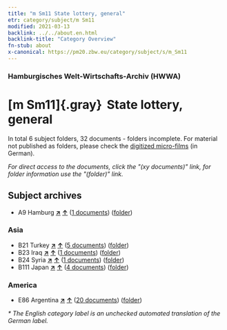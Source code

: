 ```yaml
---
title: "m Sm11 State lottery, general"
etr: category/subject/m Sm11
modified: 2021-03-13
backlink: ../../about.en.html
backlink-title: "Category Overview"
fn-stub: about
x-canonical: https://pm20.zbw.eu/category/subject/s/m_Sm11
---
```


### Hamburgisches Welt-Wirtschafts-Archiv (HWWA)
# [m Sm11]{.gray}&#8201; State lottery, general&#160; 





In total 6 subject folders, 32 documents - folders incomplete.
For material not published as folders, please check the [digitized micro-films](/film/h1_sh.de.html) (in German).

_For direct access to the documents, click the "(xy documents)" link, for folder information use the "(folder)" link._

## Subject archives


- A9 Hamburg [**&nearr;**](../../../geo/i/140905/about.en.html "Hamburg (all folders)") [**&uarr;**](../../../geo/about.en.html#A9 "Country category system") (<a href="https://pm20.zbw.eu/dfgview/sh/140905,144922" title="about: Hamburg : State lottery, general" target="_blank">1 documents</a>) ([folder](../../../../folder/sh/1409xx/140905/1449xx/144922/about.en.html))

### Asia

- B21 Turkey [**&nearr;**](../../../geo/i/141111/about.en.html "Turkey (all folders)") [**&uarr;**](../../../geo/about.en.html#B21 "Country category system") (<a href="https://pm20.zbw.eu/dfgview/sh/141111,144922" title="about: Turkey : State lottery, general" target="_blank">5 documents</a>) ([folder](../../../../folder/sh/1411xx/141111/1449xx/144922/about.en.html))
- B23 Iraq [**&nearr;**](../../../geo/i/141113/about.en.html "Iraq (all folders)") [**&uarr;**](../../../geo/about.en.html#B23 "Country category system") (<a href="https://pm20.zbw.eu/dfgview/sh/141113,144922" title="about: Iraq : State lottery, general" target="_blank">1 documents</a>) ([folder](../../../../folder/sh/1411xx/141113/1449xx/144922/about.en.html))
- B24 Syria [**&nearr;**](../../../geo/i/141114/about.en.html "Syria (all folders)") [**&uarr;**](../../../geo/about.en.html#B24 "Country category system") (<a href="https://pm20.zbw.eu/dfgview/sh/141114,144922" title="about: Syria : State lottery, general" target="_blank">1 documents</a>) ([folder](../../../../folder/sh/1411xx/141114/1449xx/144922/about.en.html))
- B111 Japan [**&nearr;**](../../../geo/i/141272/about.en.html "Japan (all folders)") [**&uarr;**](../../../geo/about.en.html#B111 "Country category system") (<a href="https://pm20.zbw.eu/dfgview/sh/141272,144922" title="about: Japan : State lottery, general" target="_blank">4 documents</a>) ([folder](../../../../folder/sh/1412xx/141272/1449xx/144922/about.en.html))

### America

- E86 Argentina [**&nearr;**](../../../geo/i/141692/about.en.html "Argentina (all folders)") [**&uarr;**](../../../geo/about.en.html#E86 "Country category system") (<a href="https://pm20.zbw.eu/dfgview/sh/141692,144922" title="about: Argentina : State lottery, general" target="_blank">20 documents</a>) ([folder](../../../../folder/sh/1416xx/141692/1449xx/144922/about.en.html))


_* The English category label is an unchecked automated translation of the German label._

